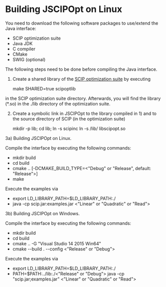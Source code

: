 Building JSCIPOpt on Linux
==========================


You need to download the following software packages to use/extend the Java interface:

 - SCIP optimization suite
 - Java JDK
 - C compiler
 - CMake
 - SWIG (optional)

The following steps need to be done before compiling the Java interface.

1) Create a shared library of the [SCIP optimization suite](http://scip.zib.de/#download) by executing

    make SHARED=true scipoptlib

in the SCIP optimization suite directory. Afterwards, you will find the library (*.so) in the ./lib directory of the
optimization suite.

2) Create a symbolic link in JSCIPOpt to the library compiled in 1) and to the source directory of SCIP (in the
optimization suite)

    mkdir -p lib;
    cd lib;
    ln -s <SCIP source directory> scipinc
    ln -s <SCIP opt suite directory>/lib/<scip opt library> libscipopt.so

3a) Building JSCIPOpt on Linux.

Compile the interface by executing the following commands:

 - mkdir build
 - cd build
 - cmake .. [-DCMAKE_BUILD_TYPE=<"Debug" or "Release", default: "Release">]
 - make

Execute the examples via

 - export LD_LIBRARY_PATH=$LD_LIBRARY_PATH:./
 - java -cp scip.jar:examples.jar <"Linear" or "Quadratic" or "Read">

3b) Building JSCIPOpt on Windows.

Compile the interface by executing the following commands:

 - mkdir build
 - cd build
 - cmake .. -G "Visual Studio 14 2015 Win64"
 - cmake --build . --config <"Release" or "Debug">

Execute the examples via

 - export LD_LIBRARY_PATH=$LD_LIBRARY_PATH:./
 - PATH=$PATH:../lib:./<"Release" or "Debug"> java -cp "scip.jar;examples.jar" <"Linear" or "Quadratic" or "Read">
